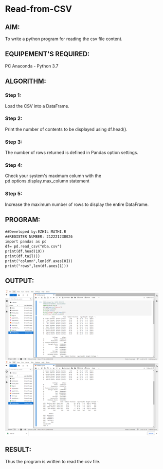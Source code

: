 # Read-from-CSV

## AIM:
To write a python program for reading the csv file content.
## EQUIPEMENT'S REQUIRED:
PC Anaconda - Python 3.7
## ALGORITHM:
### Step 1:
Load the CSV into a DataFrame.
### Step 2:
Print the number of contents to be displayed using df.head().
### Step 3:
The number of rows returned is defined in Pandas option settings.
### Step 4:
Check your system's maximum column with the pd.options.display.max_column statement
### Step 5:
Increase the maximum number of rows to display the entire DataFrame.
## PROGRAM:
```
##Developed by:EZHIL MATHI.R
##REGISTER NUMBER: 212221230026
import pandas as pd
df= pd.read_csv("nba.csv")
print(df.head(10))
print(df.tail())
print("column",len(df.axes[0]))
print("rows",len(df.axes[1]))
```
## OUTPUT:
![output](./csv.png)
![output](./csv2.png)

## RESULT:
Thus the program is written to read the csv file.
